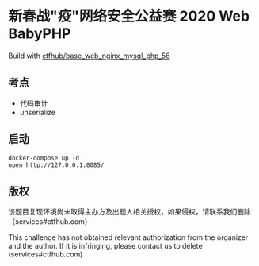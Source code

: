 # 新春战"疫"网络安全公益赛 2020 Web BabyPHP

Build with [ctfhub/base_web_nginx_mysql_php_56](https://hub.docker.com/r/ctfhub/base_web_nginx_mysql_php_56)

## 考点

- 代码审计
- unserialize

## 启动

    docker-compose up -d
    open http://127.0.0.1:8085/

## 版权

该题目复现环境尚未取得主办方及出题人相关授权，如果侵权，请联系我们删除（services#ctfhub.com）

This challenge has not obtained relevant authorization from the organizer and the author. If it is infringing, please contact us to delete (services#ctfhub.com)